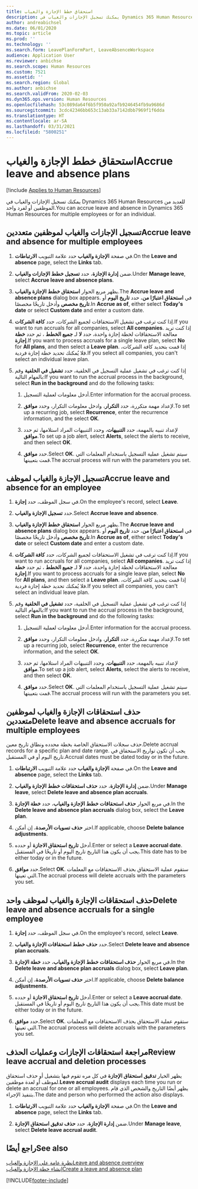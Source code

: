 ```yaml
---
title: استحقاق خطط الإجازة والغياب
description: يمكنك تسجيل الإجازات والغياب في Dynamics 365 Human Resources للعديد من الموظفين أو لفرد واحد.
author: andreabichsel
ms.date: 06/01/2020
ms.topic: article
ms.prod: ''
ms.technology: ''
ms.search.form: LeavePlanFormPart, LeaveAbsenceWorkspace
audience: Application User
ms.reviewer: anbichse
ms.search.scope: Human Resources
ms.custom: 7521
ms.assetid: ''
ms.search.region: Global
ms.author: anbichse
ms.search.validFrom: 2020-02-03
ms.dyn365.ops.version: Human Resources
ms.openlocfilehash: 53c089da64f6b5f950a92afb9246454fb9a9686d
ms.sourcegitcommit: 3cdc42346bb653c13ab33a7142dbb7969f1f6dda
ms.translationtype: HT
ms.contentlocale: ar-SA
ms.lasthandoff: 03/31/2021
ms.locfileid: "5800251"
---
```

# <a name="accrue-leave-and-absence-plans"></a><span data-ttu-id="accc7-103">استحقاق خطط الإجازة والغياب</span><span class="sxs-lookup"><span data-stu-id="accc7-103">Accrue leave and absence plans</span></span>

[!include [Applies to Human Resources](../includes/applies-to-hr.md)]

<span data-ttu-id="accc7-104">يمكنك تسجيل الإجازات والغياب في Dynamics 365 Human Resources للعديد من الموظفين أو لفرد واحد.</span><span class="sxs-lookup"><span data-stu-id="accc7-104">You can accrue leave and absence in Dynamics 365 Human Resources for multiple employees or for an individual.</span></span>

## <a name="accrue-leave-and-absence-for-multiple-employees"></a><span data-ttu-id="accc7-105">تسجيل الإجازات والغياب لموظفين متعددين</span><span class="sxs-lookup"><span data-stu-id="accc7-105">Accrue leave and absence for multiple employees</span></span>

1. <span data-ttu-id="accc7-106">في صفحة **‏‫الإجازة والغياب‬** حدد علامة التبويب **الارتباطات**.</span><span class="sxs-lookup"><span data-stu-id="accc7-106">On the **Leave and absence** page, select the **Links** tab.</span></span>

2. <span data-ttu-id="accc7-107">ضمن **إدارة الإجازة**، حدد **تسجيل خطط الإجازات والغياب**.</span><span class="sxs-lookup"><span data-stu-id="accc7-107">Under **Manage leave**, select **Accrue leave and absence plans**.</span></span>

3. <span data-ttu-id="accc7-108">يظهر مربع الحوار **استحقاق خطط الإجازة والغياب‬**.</span><span class="sxs-lookup"><span data-stu-id="accc7-108">The **Accrue leave and absence plans** dialog box appears.</span></span> <span data-ttu-id="accc7-109">في **استحقاق اعتبارًا من**، حدد **تاريخ اليوم** أو **تاريخ مخصص** وأدخل تاريخًا مخصصًا.</span><span class="sxs-lookup"><span data-stu-id="accc7-109">In **Accrue as of**, either select **Today's date** or select **Custom date** and enter a custom date.</span></span>

4. <span data-ttu-id="accc7-110">إذا كنت ترغب في تشغيل الاستحقاقات لجميع الشركات، حدد **كافة الشركات**.</span><span class="sxs-lookup"><span data-stu-id="accc7-110">If you want to run accruals for all companies, select **All companies**.</span></span> <span data-ttu-id="accc7-111">إذا كنت تريد معالجة الاستحقاقات لخطة إجازة واحدة، حدد **لا** لـ **جميع الخطط** ، ثم حدد **خطة إجازة**.</span><span class="sxs-lookup"><span data-stu-id="accc7-111">If you want to process accruals for a single leave plan, select **No** for **All plans**, and then select a **Leave plan**.</span></span> <span data-ttu-id="accc7-112">إذا قمت بتحديد كافة الشركات، فلا يُمكنك تحديد خطة إجازة فردية.</span><span class="sxs-lookup"><span data-stu-id="accc7-112">If you select all companies, you can't select an individual leave plan.</span></span> 

5. <span data-ttu-id="accc7-113">إذا كنت ترغب في تشغيل عملية التسجيل في الخلفية، حدد **تشغيل في الخلفية** وقم بالمهام التالية:</span><span class="sxs-lookup"><span data-stu-id="accc7-113">If you want to run the accrual process in the background, select **Run in the background** and do the following tasks:</span></span>

   1. <span data-ttu-id="accc7-114">أدخل معلومات لعملية التسجيل.</span><span class="sxs-lookup"><span data-stu-id="accc7-114">Enter information for the accrual process.</span></span>

   2. <span data-ttu-id="accc7-115">لإعداد مهمة متكررة، حدد **التكرار**، وادخل معلومات التكرار، وحدد **موافق**.</span><span class="sxs-lookup"><span data-stu-id="accc7-115">To set up a recurring job, select **Recurrence**, enter the recurrence information, and the select **OK**.</span></span>

   3. <span data-ttu-id="accc7-116">لإعداد تنبيه بالمهمة، حدد **التنبيهات**، وحدد التنبيهات المراد استلامها، ثم حدد **موافق**.</span><span class="sxs-lookup"><span data-stu-id="accc7-116">To set up a job alert, select **Alerts**, select the alerts to receive, and then select **OK**.</span></span>

   4. <span data-ttu-id="accc7-117">حدد **موافق**.</span><span class="sxs-lookup"><span data-stu-id="accc7-117">Select **OK**.</span></span> <span data-ttu-id="accc7-118">سيتم تشغيل عملية التسجيل باستخدام المعلمات التي قمت بتعيينها.</span><span class="sxs-lookup"><span data-stu-id="accc7-118">The accrual process will run with the parameters you set.</span></span>

## <a name="accrue-leave-and-absence-for-an-employee"></a><span data-ttu-id="accc7-119">تسجيل الإجازة والغياب لموظف</span><span class="sxs-lookup"><span data-stu-id="accc7-119">Accrue leave and absence for an employee</span></span>

1. <span data-ttu-id="accc7-120">في سجل الموظف، حدد **إجازة**.</span><span class="sxs-lookup"><span data-stu-id="accc7-120">On the employee's record, select **Leave**.</span></span>

2. <span data-ttu-id="accc7-121">حدد **تسجيل الإجازة والغياب**.</span><span class="sxs-lookup"><span data-stu-id="accc7-121">Select **Accrue leave and absence**.</span></span>

3. <span data-ttu-id="accc7-122">يظهر مربع الحوار **استحقاق خطط الإجازة والغياب‬**.</span><span class="sxs-lookup"><span data-stu-id="accc7-122">The **Accrue leave and absence plans** dialog box appears.</span></span> <span data-ttu-id="accc7-123">في **استحقاق اعتبارًا من**، حدد **تاريخ اليوم** أو **تاريخ مخصص** وأدخل تاريخًا مخصصًا.</span><span class="sxs-lookup"><span data-stu-id="accc7-123">In **Accrue as of**, either select **Today's date** or select **Custom date** and enter a custom date.</span></span>

4. <span data-ttu-id="accc7-124">إذا كنت ترغب في تشغيل الاستحقاقات لجميع الشركات، حدد **كافة الشركات**.</span><span class="sxs-lookup"><span data-stu-id="accc7-124">If you want to run accruals for all companies, select **All companies**.</span></span> <span data-ttu-id="accc7-125">إذا كنت تريد معالجة الاستحقاقات لخطة إجازة واحدة، حدد **لا** لـ **جميع الخطط** ، ثم حدد **خطة إجازة**.</span><span class="sxs-lookup"><span data-stu-id="accc7-125">If you want to process accruals for a single leave plan, select **No** for **All plans**, and then select a **Leave plan**.</span></span> <span data-ttu-id="accc7-126">إذا قمت بتحديد كافة الشركات، فلا يُمكنك تحديد خطة إجازة فردية.</span><span class="sxs-lookup"><span data-stu-id="accc7-126">If you select all companies, you can't select an individual leave plan.</span></span> 

5. <span data-ttu-id="accc7-127">إذا كنت ترغب في تشغيل عملية التسجيل في الخلفية، حدد **تشغيل في الخلفية** وقم بالمهام التالية:</span><span class="sxs-lookup"><span data-stu-id="accc7-127">If you want to run the accrual process in the background, select **Run in the background** and do the following tasks:</span></span>

   1. <span data-ttu-id="accc7-128">أدخل معلومات لعملية التسجيل.</span><span class="sxs-lookup"><span data-stu-id="accc7-128">Enter information for the accrual process.</span></span>

   2. <span data-ttu-id="accc7-129">لإعداد مهمة متكررة، حدد **التكرار**، وادخل معلومات التكرار، وحدد **موافق**.</span><span class="sxs-lookup"><span data-stu-id="accc7-129">To set up a recurring job, select **Recurrence**, enter the recurrence information, and the select **OK**.</span></span>

   3. <span data-ttu-id="accc7-130">لإعداد تنبيه بالمهمة، حدد **التنبيهات**، وحدد التنبيهات المراد استلامها، ثم حدد **موافق**.</span><span class="sxs-lookup"><span data-stu-id="accc7-130">To set up a job alert, select **Alerts**, select the alerts to receive, and then select **OK**.</span></span>

   4. <span data-ttu-id="accc7-131">حدد **موافق**.</span><span class="sxs-lookup"><span data-stu-id="accc7-131">Select **OK**.</span></span> <span data-ttu-id="accc7-132">سيتم تشغيل عملية التسجيل باستخدام المعلمات التي قمت بتعيينها.</span><span class="sxs-lookup"><span data-stu-id="accc7-132">The accrual process will run with the parameters you set.</span></span>

## <a name="delete-leave-and-absence-accruals-for-multiple-employees"></a><span data-ttu-id="accc7-133">حذف استحقاقات الإجازة والغياب لموظفين متعددين</span><span class="sxs-lookup"><span data-stu-id="accc7-133">Delete leave and absence accruals for multiple employees</span></span>

<span data-ttu-id="accc7-134">حذف سجلات الاستحقاق الخاصة بخطة محدده ونطاق تاريخ معين.</span><span class="sxs-lookup"><span data-stu-id="accc7-134">Delete accrual records for a specific plan and date range.</span></span> <span data-ttu-id="accc7-135">يجب أن تكون تواريخ الاستحقاق في تاريخ اليوم أو في المستقبل.</span><span class="sxs-lookup"><span data-stu-id="accc7-135">Accrual dates must be dated today or in the future.</span></span>

1. <span data-ttu-id="accc7-136">في صفحة **‏‫الإجازة والغياب‬** حدد علامة التبويب **الارتباطات**.</span><span class="sxs-lookup"><span data-stu-id="accc7-136">On the **Leave and absence** page, select the **Links** tab.</span></span>

2. <span data-ttu-id="accc7-137">ضمن **إدارة الإجازة**، حدد **حذف استحقاقات خطط الإجازة والغياب**.</span><span class="sxs-lookup"><span data-stu-id="accc7-137">Under **Manage leave**, select **Delete leave and absence plan accruals**.</span></span>

3. <span data-ttu-id="accc7-138">في مربع الحوار **حذف استحقاقات خطط الإجازة والغياب**، حدد **خطة الإجازة**.</span><span class="sxs-lookup"><span data-stu-id="accc7-138">In the **Delete leave and absence plan accruals** dialog box, select the **Leave plan**.</span></span> 

4. <span data-ttu-id="accc7-139">اختر **حذف تسويات الأرصدة**، إن أمكن.</span><span class="sxs-lookup"><span data-stu-id="accc7-139">If applicable, choose **Delete balance adjustments**.</span></span>

5. <span data-ttu-id="accc7-140">أدخل **تاريخ استحقاق الاجازة** أو حدده.</span><span class="sxs-lookup"><span data-stu-id="accc7-140">Enter or select a **Leave accrual date**.</span></span> <span data-ttu-id="accc7-141">يجب أن يكون هذا التاريخ تاريخ اليوم أو تاريخًا في المستقبل.</span><span class="sxs-lookup"><span data-stu-id="accc7-141">This date has to be either today or in the future.</span></span> 

6. <span data-ttu-id="accc7-142">حدد **موافق**.</span><span class="sxs-lookup"><span data-stu-id="accc7-142">Select **OK**.</span></span> <span data-ttu-id="accc7-143">ستقوم عملية الاستحقاق بحذف الاستحقاقات مع المعلمات التي تعينها.</span><span class="sxs-lookup"><span data-stu-id="accc7-143">The accrual process will delete accruals with the parameters you set.</span></span> 

## <a name="delete-leave-and-absence-accruals-for-a-single-employee"></a><span data-ttu-id="accc7-144">حذف استحقاقات الإجازة والغياب لموظف واحد</span><span class="sxs-lookup"><span data-stu-id="accc7-144">Delete leave and absence accruals for a single employee</span></span>

1. <span data-ttu-id="accc7-145">في سجل الموظف، حدد **إجازة**.</span><span class="sxs-lookup"><span data-stu-id="accc7-145">On the employee's record, select **Leave**.</span></span>

2. <span data-ttu-id="accc7-146">حدد **حذف خطط استحقاقات الإجازة والغياب**.</span><span class="sxs-lookup"><span data-stu-id="accc7-146">Select **Delete leave and absence plan accruals**.</span></span>

3. <span data-ttu-id="accc7-147">في مربع الحوار **حذف استحقاقات خطط الإجازة والغياب**، حدد **خطة الإجازة**.</span><span class="sxs-lookup"><span data-stu-id="accc7-147">In the **Delete leave and absence plan accruals** dialog box, select **Leave plan**.</span></span> 

4. <span data-ttu-id="accc7-148">اختر **حذف تسويات الأرصدة**، إن أمكن.</span><span class="sxs-lookup"><span data-stu-id="accc7-148">If applicable, choose **Delete balance adjustments**.</span></span>

5. <span data-ttu-id="accc7-149">أدخل **تاريخ استحقاق الاجازة** أو حدده.</span><span class="sxs-lookup"><span data-stu-id="accc7-149">Enter or select a **Leave accrual date**.</span></span> <span data-ttu-id="accc7-150">يجب أن يكون هذا التاريخ تاريخ اليوم أو تاريخًا في المستقبل.</span><span class="sxs-lookup"><span data-stu-id="accc7-150">This date must be either today or in the future.</span></span> 

6. <span data-ttu-id="accc7-151">حدد **موافق**.</span><span class="sxs-lookup"><span data-stu-id="accc7-151">Select **OK**.</span></span> <span data-ttu-id="accc7-152">ستقوم عملية الاستحقاق بحذف الاستحقاقات مع المعلمات التي تعينها.</span><span class="sxs-lookup"><span data-stu-id="accc7-152">The accrual process will delete accruals with the parameters you set.</span></span> 

## <a name="review-leave-accrual-and-deletion-processes"></a><span data-ttu-id="accc7-153">مراجعة استحقاقات الإجازات وعمليات الحذف</span><span class="sxs-lookup"><span data-stu-id="accc7-153">Review leave accrual and deletion processes</span></span>

<span data-ttu-id="accc7-154">يظهر الخيار **تدقيق استحقاق الإجازة** في كل مره تقوم فيها بتشغيل أو حذف استحقاق لموظف أو لعدة موظفين.</span><span class="sxs-lookup"><span data-stu-id="accc7-154">**Leave accrual audit** displays each time you run or delete an accrual for one or all employees.</span></span> <span data-ttu-id="accc7-155">يظهر أيضًا التاريخ والشخص الذي قام بتنفيذ الإجراء.</span><span class="sxs-lookup"><span data-stu-id="accc7-155">The date and person who performed the action also displays.</span></span>

1. <span data-ttu-id="accc7-156">في صفحة **‏‫الإجازة والغياب‬** حدد علامة التبويب **الارتباطات**.</span><span class="sxs-lookup"><span data-stu-id="accc7-156">On the **Leave and absence** page, select the **Links** tab.</span></span>

2. <span data-ttu-id="accc7-157">ضمن **إدارة الإجازة**، حدد **حذف تدقيق استحقاق الإجازة**.</span><span class="sxs-lookup"><span data-stu-id="accc7-157">Under **Manage leave**, select **Delete leave accrual audit**.</span></span>

## <a name="see-also"></a><span data-ttu-id="accc7-158">راجع أيضًا</span><span class="sxs-lookup"><span data-stu-id="accc7-158">See also</span></span>

[<span data-ttu-id="accc7-159">نظرة عامة على الإجازة والغياب</span><span class="sxs-lookup"><span data-stu-id="accc7-159">Leave and absence overview</span></span>](hr-leave-and-absence-overview.md)</br>
[<span data-ttu-id="accc7-160">إنشاء خطة الإجازة والغياب</span><span class="sxs-lookup"><span data-stu-id="accc7-160">Create a leave and absence plan</span></span>](hr-leave-and-absence-plans.md)


[!INCLUDE[footer-include](../includes/footer-banner.md)]